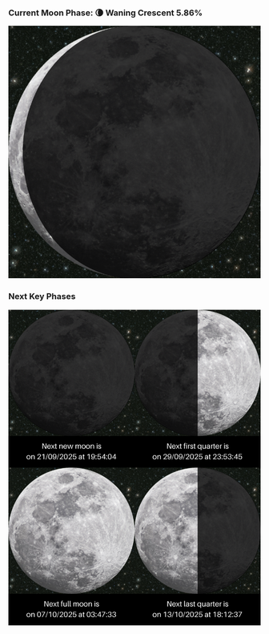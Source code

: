 ### Current Moon Phase: 🌘 Waning Crescent 5.86%
![Moon Phase](moonphase.png)
### Next Key Phases
![Gallery](gallery.png)